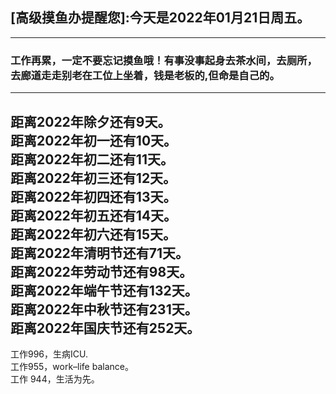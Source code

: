 ## [高级摸鱼办提醒您]:今天是2022年01月21日周五。
---
### 工作再累，一定不要忘记摸鱼哦！有事没事起身去茶水间，去厕所，去廊道走走别老在工位上坐着，钱是老板的,但命是自己的。
---
距离2022年除夕还有9天。  
距离2022年初一还有10天。  
距离2022年初二还有11天。  
距离2022年初三还有12天。  
距离2022年初四还有13天。  
距离2022年初五还有14天。  
距离2022年初六还有15天。  
距离2022年清明节还有71天。  
距离2022年劳动节还有98天。  
距离2022年端午节还有132天。  
距离2022年中秋节还有231天。  
距离2022年国庆节还有252天。  
---
工作996，生病ICU.  
工作955，work–life balance。  
工作 944，生活为先。